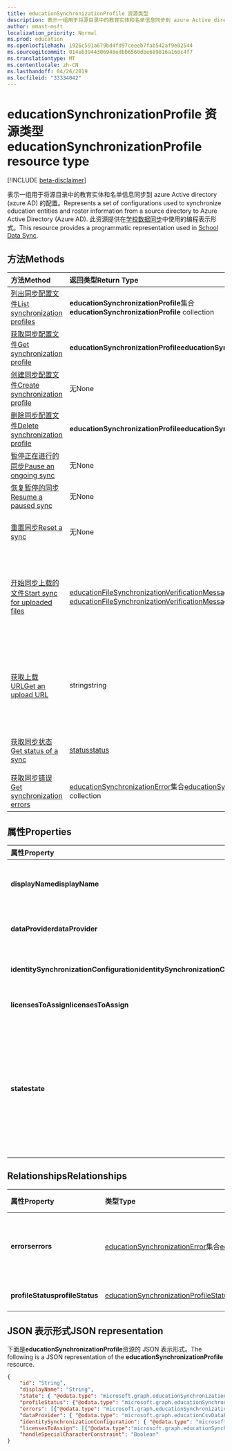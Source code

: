 ```yaml
---
title: educationSynchronizationProfile 资源类型
description: 表示一组用于将源目录中的教育实体和名单信息同步到 azure Active directory (azure AD) 的配置。 此资源提供在学校数据同步中使用的编程表示形式。
author: mmast-msft
localization_priority: Normal
ms.prod: education
ms.openlocfilehash: 1926c591a679bd4fd97ceeeb7fab542af9e02544
ms.sourcegitcommit: 014eb3944306948edbb6560dbe689816a168c4f7
ms.translationtype: MT
ms.contentlocale: zh-CN
ms.lasthandoff: 04/26/2019
ms.locfileid: "33334042"
---
```

# <a name="educationsynchronizationprofile-resource-type"></a><span data-ttu-id="60e41-104">educationSynchronizationProfile 资源类型</span><span class="sxs-lookup"><span data-stu-id="60e41-104">educationSynchronizationProfile resource type</span></span>

[!INCLUDE [beta-disclaimer](../../includes/beta-disclaimer.md)]

<span data-ttu-id="60e41-105">表示一组用于将源目录中的教育实体和名单信息同步到 azure Active directory (azure AD) 的配置。</span><span class="sxs-lookup"><span data-stu-id="60e41-105">Represents a set of configurations used to synchronize education entities and roster information from a source directory to Azure Active Directory (Azure AD).</span></span> <span data-ttu-id="60e41-106">此资源提供在[学校数据同步](https://sds.microsoft.com)中使用的编程表示形式。</span><span class="sxs-lookup"><span data-stu-id="60e41-106">This resource provides a programmatic representation used in [School Data Sync](https://sds.microsoft.com).</span></span>

## <a name="methods"></a><span data-ttu-id="60e41-107">方法</span><span class="sxs-lookup"><span data-stu-id="60e41-107">Methods</span></span>

| <span data-ttu-id="60e41-108">方法</span><span class="sxs-lookup"><span data-stu-id="60e41-108">Method</span></span> | <span data-ttu-id="60e41-109">返回类型</span><span class="sxs-lookup"><span data-stu-id="60e41-109">Return Type</span></span> | <span data-ttu-id="60e41-110">说明</span><span class="sxs-lookup"><span data-stu-id="60e41-110">Description</span></span> |
|:-|:-|:-|
| [<span data-ttu-id="60e41-111">列出同步配置文件</span><span class="sxs-lookup"><span data-stu-id="60e41-111">List synchronization profiles</span></span>](../api/educationsynchronizationprofile-list.md) | <span data-ttu-id="60e41-112">**educationSynchronizationProfile**集合</span><span class="sxs-lookup"><span data-stu-id="60e41-112">**educationSynchronizationProfile** collection</span></span> | <span data-ttu-id="60e41-113">获取租户中所有同步配置文件的列表。</span><span class="sxs-lookup"><span data-stu-id="60e41-113">Get a list of all the synchronization profiles in the tenant.</span></span> |
| [<span data-ttu-id="60e41-114">获取同步配置文件</span><span class="sxs-lookup"><span data-stu-id="60e41-114">Get synchronization profile</span></span>](../api/educationsynchronizationprofile-get.md) | <span data-ttu-id="60e41-115">**educationSynchronizationProfile**</span><span class="sxs-lookup"><span data-stu-id="60e41-115">**educationSynchronizationProfile**</span></span> | <span data-ttu-id="60e41-116">在给定配置文件标识符的情况检索特定配置文件。</span><span class="sxs-lookup"><span data-stu-id="60e41-116">Retrieve a specific profile given the profile identifier.</span></span> |
| [<span data-ttu-id="60e41-117">创建同步配置文件</span><span class="sxs-lookup"><span data-stu-id="60e41-117">Create synchronization profile</span></span>](../api/educationsynchronizationprofile-post.md) | <span data-ttu-id="60e41-118">无</span><span class="sxs-lookup"><span data-stu-id="60e41-118">None</span></span> | <span data-ttu-id="60e41-119">创建新的同步配置文件。</span><span class="sxs-lookup"><span data-stu-id="60e41-119">Create a new synchronization profile.</span></span> |
| [<span data-ttu-id="60e41-120">删除同步配置文件</span><span class="sxs-lookup"><span data-stu-id="60e41-120">Delete synchronization profile</span></span>](../api/educationsynchronizationprofile-delete.md) | <span data-ttu-id="60e41-121">**educationSynchronizationProfile**</span><span class="sxs-lookup"><span data-stu-id="60e41-121">**educationSynchronizationProfile**</span></span> | <span data-ttu-id="60e41-122">在给定配置文件标识符的情况删除特定配置文件。</span><span class="sxs-lookup"><span data-stu-id="60e41-122">Delete a specific profile given the profile identifier.</span></span> |
| [<span data-ttu-id="60e41-123">暂停正在进行的同步</span><span class="sxs-lookup"><span data-stu-id="60e41-123">Pause an ongoing sync</span></span>](../api/educationsynchronizationprofile-pause.md) | <span data-ttu-id="60e41-124">无</span><span class="sxs-lookup"><span data-stu-id="60e41-124">None</span></span> | <span data-ttu-id="60e41-125">暂停正在进行的同步。</span><span class="sxs-lookup"><span data-stu-id="60e41-125">Pause an ongoing synchronization.</span></span> |
| [<span data-ttu-id="60e41-126">恢复暂停的同步</span><span class="sxs-lookup"><span data-stu-id="60e41-126">Resume a paused sync</span></span>](../api/educationsynchronizationprofile-resume.md) | <span data-ttu-id="60e41-127">无</span><span class="sxs-lookup"><span data-stu-id="60e41-127">None</span></span> | <span data-ttu-id="60e41-128">恢复暂停的同步。</span><span class="sxs-lookup"><span data-stu-id="60e41-128">Resume a paused synchronization.</span></span> |
| [<span data-ttu-id="60e41-129">重置同步</span><span class="sxs-lookup"><span data-stu-id="60e41-129">Reset a sync</span></span>](../api/educationsynchronizationprofile-reset.md) | <span data-ttu-id="60e41-130">无</span><span class="sxs-lookup"><span data-stu-id="60e41-130">None</span></span> | <span data-ttu-id="60e41-131">重置配置文件的状态并重新启动同步。</span><span class="sxs-lookup"><span data-stu-id="60e41-131">Reset the state of the profile and restart synchronization.</span></span> |
| [<span data-ttu-id="60e41-132">开始同步上载的文件</span><span class="sxs-lookup"><span data-stu-id="60e41-132">Start sync for uploaded files</span></span>](../api/educationsynchronizationprofile-start.md) | <span data-ttu-id="60e41-133">[educationFileSynchronizationVerificationMessage](educationfilesynchronizationverificationmessage.md)集合</span><span class="sxs-lookup"><span data-stu-id="60e41-133">[educationFileSynchronizationVerificationMessage](educationfilesynchronizationverificationmessage.md) collection</span></span>| <span data-ttu-id="60e41-134">验证上载的源文件并启动同步。</span><span class="sxs-lookup"><span data-stu-id="60e41-134">Verify the uploaded source files and start synchronization.</span></span> <span data-ttu-id="60e41-135">仅在数据提供程序为[educationCsvDataProvider](educationcsvdataprovider.md)时适用。</span><span class="sxs-lookup"><span data-stu-id="60e41-135">Applies only when the data provider is [educationCsvDataProvider](educationcsvdataprovider.md).</span></span> |
| [<span data-ttu-id="60e41-136">获取上载 URL</span><span class="sxs-lookup"><span data-stu-id="60e41-136">Get an upload URL</span></span>](../api/educationsynchronizationprofile-uploadurl.md) | <span data-ttu-id="60e41-137">string</span><span class="sxs-lookup"><span data-stu-id="60e41-137">string</span></span> | <span data-ttu-id="60e41-138">返回短生存期的 URL 以上载 CSV 数据文件。</span><span class="sxs-lookup"><span data-stu-id="60e41-138">Return the short-lived URL to upload CSV data files.</span></span> <span data-ttu-id="60e41-139">仅在数据提供程序为[educationCsvDataProvider](educationcsvdataprovider.md)时适用。</span><span class="sxs-lookup"><span data-stu-id="60e41-139">Applies only when the data provider is [educationCsvDataProvider](educationcsvdataprovider.md).</span></span> |
| [<span data-ttu-id="60e41-140">获取同步状态</span><span class="sxs-lookup"><span data-stu-id="60e41-140">Get status of a sync</span></span>](../api/educationsynchronizationprofilestatus-get.md) | [<span data-ttu-id="60e41-141">status</span><span class="sxs-lookup"><span data-stu-id="60e41-141">status</span></span>](educationsynchronizationprofilestatus.md) | <span data-ttu-id="60e41-142">返回特定同步配置文件的状态。</span><span class="sxs-lookup"><span data-stu-id="60e41-142">Return the status of a specific synchronization profile.</span></span> |
| [<span data-ttu-id="60e41-143">获取同步错误</span><span class="sxs-lookup"><span data-stu-id="60e41-143">Get synchronization errors</span></span>](../api/educationsynchronizationerrors-get.md) | <span data-ttu-id="60e41-144">[educationSynchronizationError](educationsynchronizationerror.md)集合</span><span class="sxs-lookup"><span data-stu-id="60e41-144">[educationSynchronizationError](educationsynchronizationerror.md) collection</span></span>| <span data-ttu-id="60e41-145">获取同步过程中生成的所有错误。</span><span class="sxs-lookup"><span data-stu-id="60e41-145">Get all the errors generated during synchronization.</span></span> |

## <a name="properties"></a><span data-ttu-id="60e41-146">属性</span><span class="sxs-lookup"><span data-stu-id="60e41-146">Properties</span></span>

| <span data-ttu-id="60e41-147">属性</span><span class="sxs-lookup"><span data-stu-id="60e41-147">Property</span></span> | <span data-ttu-id="60e41-148">类型</span><span class="sxs-lookup"><span data-stu-id="60e41-148">Type</span></span> | <span data-ttu-id="60e41-149">说明</span><span class="sxs-lookup"><span data-stu-id="60e41-149">Description</span></span> |
|:-|:-|:-|
| <span data-ttu-id="60e41-150">**displayName**</span><span class="sxs-lookup"><span data-stu-id="60e41-150">**displayName**</span></span> | <span data-ttu-id="60e41-151">string</span><span class="sxs-lookup"><span data-stu-id="60e41-151">string</span></span> |  <span data-ttu-id="60e41-152">用于同步标识的配置文件的名称。</span><span class="sxs-lookup"><span data-stu-id="60e41-152">Name of the configuration profile for syncing identities.</span></span>         |
| <span data-ttu-id="60e41-153">**dataProvider**</span><span class="sxs-lookup"><span data-stu-id="60e41-153">**dataProvider**</span></span> | [<span data-ttu-id="60e41-154">educationSynchronizationDataProvider</span><span class="sxs-lookup"><span data-stu-id="60e41-154">educationSynchronizationDataProvider</span></span>](educationsynchronizationdataprovider.md) |  <span data-ttu-id="60e41-155">用于配置文件的数据提供程序。</span><span class="sxs-lookup"><span data-stu-id="60e41-155">The data provider used for the profile.</span></span>         |
| <span data-ttu-id="60e41-156">**identitySynchronizationConfiguration**</span><span class="sxs-lookup"><span data-stu-id="60e41-156">**identitySynchronizationConfiguration**</span></span> | [<span data-ttu-id="60e41-157">educationIdentitySynchronizationConfiguration</span><span class="sxs-lookup"><span data-stu-id="60e41-157">educationIdentitySynchronizationConfiguration</span></span>](educationidentitysynchronizationconfiguration.md) | <span data-ttu-id="60e41-158">标识的[创建](educationidentitycreationconfiguration.md)或[匹配](educationidentitymatchingconfiguration.md)配置。</span><span class="sxs-lookup"><span data-stu-id="60e41-158">Identity [creation](educationidentitycreationconfiguration.md) or [matching](educationidentitymatchingconfiguration.md) configuration .</span></span>        |
| <span data-ttu-id="60e41-159">**licensesToAssign**</span><span class="sxs-lookup"><span data-stu-id="60e41-159">**licensesToAssign**</span></span> | <span data-ttu-id="60e41-160">[educationSynchronizationLicenseAssignment](educationsynchronizationlicenseassignment.md)集合</span><span class="sxs-lookup"><span data-stu-id="60e41-160">[educationSynchronizationLicenseAssignment](educationsynchronizationlicenseassignment.md) collection</span></span>|  <span data-ttu-id="60e41-161">许可证安装程序配置。</span><span class="sxs-lookup"><span data-stu-id="60e41-161">License setup configuration.</span></span>        |
| <span data-ttu-id="60e41-162">**state**</span><span class="sxs-lookup"><span data-stu-id="60e41-162">**state**</span></span> | <span data-ttu-id="60e41-163">educationSynchronizationProfileState</span><span class="sxs-lookup"><span data-stu-id="60e41-163">educationSynchronizationProfileState</span></span> |  <span data-ttu-id="60e41-164">配置文件的状态。</span><span class="sxs-lookup"><span data-stu-id="60e41-164">The state of the profile.</span></span> <span data-ttu-id="60e41-165">可取值为：`provisioning`、`provisioned`、`provisioningFailed`、`deleting`、`deletionFailed`。</span><span class="sxs-lookup"><span data-stu-id="60e41-165">Possible values are: `provisioning`, `provisioned`, `provisioningFailed`, `deleting`, `deletionFailed`.</span></span>          |

## <a name="relationships"></a><span data-ttu-id="60e41-166">Relationships</span><span class="sxs-lookup"><span data-stu-id="60e41-166">Relationships</span></span>

| <span data-ttu-id="60e41-167">属性</span><span class="sxs-lookup"><span data-stu-id="60e41-167">Property</span></span> | <span data-ttu-id="60e41-168">类型</span><span class="sxs-lookup"><span data-stu-id="60e41-168">Type</span></span> | <span data-ttu-id="60e41-169">说明</span><span class="sxs-lookup"><span data-stu-id="60e41-169">Description</span></span> |
|:-|:-|:-|
| <span data-ttu-id="60e41-170">**errors**</span><span class="sxs-lookup"><span data-stu-id="60e41-170">**errors**</span></span> | <span data-ttu-id="60e41-171">[educationSynchronizationError](educationsynchronizationerror.md)集合</span><span class="sxs-lookup"><span data-stu-id="60e41-171">[educationSynchronizationError](educationsynchronizationerror.md) collection</span></span>| <span data-ttu-id="60e41-172">与此同步配置文件关联的所有错误。</span><span class="sxs-lookup"><span data-stu-id="60e41-172">All errors associated with this synchronization profile.</span></span> |
| <span data-ttu-id="60e41-173">**profileStatus**</span><span class="sxs-lookup"><span data-stu-id="60e41-173">**profileStatus**</span></span> | [<span data-ttu-id="60e41-174">educationSynchronizationProfileStatus</span><span class="sxs-lookup"><span data-stu-id="60e41-174">educationSynchronizationProfileStatus</span></span>](educationsynchronizationprofilestatus.md) | <span data-ttu-id="60e41-175">同步状态。</span><span class="sxs-lookup"><span data-stu-id="60e41-175">The synchronization status.</span></span> |

## <a name="json-representation"></a><span data-ttu-id="60e41-176">JSON 表示形式</span><span class="sxs-lookup"><span data-stu-id="60e41-176">JSON representation</span></span>
<span data-ttu-id="60e41-177">下面是**educationSynchronizationProfile**资源的 JSON 表示形式。</span><span class="sxs-lookup"><span data-stu-id="60e41-177">The following is a JSON representation of the **educationSynchronizationProfile** resource.</span></span>

<!-- {
  "blockType": "resource",
  "keyProperty": "id",
  "optionalProperties": [

  ],
  "baseType": "microsoft.graph.entity",
  "@odata.type": "microsoft.graph.educationSynchronizationProfile"
}-->

```json
{
    "id": "String",
    "displayName": "String",
    "state": { "@odata.type": "microsoft.graph.educationSynchronizationProfileState" },
    "profileStatus": {"@odata.type": "microsoft.graph.educationSynchronizationProfileStatus"},
    "errors": [{"@odata.type": "microsoft.graph.educationSynchronizationProfileStatus" }],
    "dataProvider": { "@odata.type": "microsoft.graph.educationCsvDataProvider" },
    "identitySynchronizationConfiguration": { "@odata.type": "microsoft.graph.educationIdentitySynchronizationConfiguration" },
    "licensesToAssign": [{"@odata.type":"microsoft.graph.educationSynchronizationLicenseAssignment"}],
    "handleSpecialCharacterConstraint": "Boolean"
}
```
